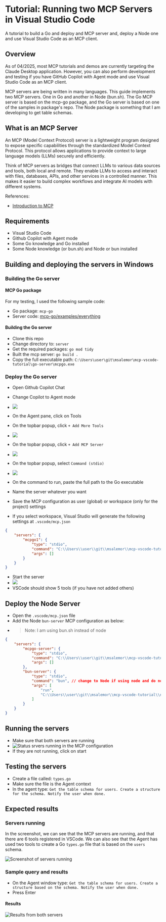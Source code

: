 # Tutorial: Running two MCP Servers in Visual Studio Code

A tutorial to build a Go and deploy and MCP server and, deploy a Node one and use Visual Studio Code as an MCP client.

## Overview

As of 04/2025, most MCP tutorials and demos are currently targeting the Claude Desktop application. However, you can also perform development and testing if you have GitHub Copilot with Agent mode and use Visual Studio Code as an MCP client. 

MCP servers are being written in many languages. This guide implements two MCP servers. One in Go and another in Node (bun.sh). The Go MCP server is based on the mcp-go package, and the Go server is based on one of the samples in package's repo. The Node package is something that I am developing to get table schemas.

## What is an MCP Server

An MCP (Model Context Protocol) server is a lightweight program designed to expose specific capabilities through the standardized Model Context Protocol. This protocol allows applications to provide context to large language models (LLMs) securely and efficiently.

Think of MCP servers as bridges that connect LLMs to various data sources and tools, both local and remote. They enable LLMs to access and interact with files, databases, APIs, and other services in a controlled manner. This makes it easier to build complex workflows and integrate AI models with different systems.

References:
- [Introduction to MCP](https://modelcontextprotocol.io/introduction)

## Requirements

- Visual Studio Code
- Github Copilot with Agent mode
- Some Go knowledge and Go installed
- Some Node knowledge (or bun.sh) and Node or bun installed

## Building and deploying the servers in Windows

### Building the Go server

#### MCP Go package
For my testing, I used the following sample code:

- Go package: `mcp-go`
- Server code: [mcp-go/examples/everything](https://github.com/mark3labs/mcp-go/blob/main/examples/everything/main.go)

#### Building the Go server

- Clone this repo
- Change directory to: `server`
- Get the required packages: `go mod tidy`
- Built the mcp server: `go build .`
- Copy the full executable path: `C:\Users\user\git\msalemor\mcp-vscode-tutorial\go-server\mcpgo.exe`

### Deploy the Go server

- Open Github Copilot Chat
- Change Copilot to Agent mode
- ![](images/agent-mode.png)

- On the Agent pane, click on Tools
- On the topbar popup, click `+ Add More Tools`
- ![](images/add-more.png)

- On the topbar popup, click `+ Add MCP Server`
- ![](images/add-mcp-server.png)

- On the topbar popup, select `Command (stdio)`
- ![](images/commad-stdio.png)

- On the command to run, paste the full path to the Go executable
- Name the server whatever you want
- Save the MCP configuration as user (global) or workspace (only for the project) settings
- If you select workspace, Visual Studio will generate the following settings at `.vscode/mcp.json`

```json
{
    "servers": {
        "mcpgo1": {
            "type": "stdio",
            "command": "C:\\Users\\user\\git\\msalemor\\mcp-vscode-tutorial\\go-server\\mcpgo.exe",
            "args": []
        }
    }
}
```
- Start the server
- ![](images/run-server.png)
- VSCode should show 5 tools (if you have not added others)

## Deploy the Node Server

- Open the `.vscode/mcp.json` file
- Add the Node `bun-server` MCP configuration as below:
- >Note: I am using bun.sh instead of node
```json
{
    "servers": {
        "mcpgo-server": {
            "type": "stdio",
            "command": "C:\\Users\\user\\git\\msalemor\\mcp-vscode-tutorial\\go-server\\mcpgo.exe",
            "args": []
        },
        "bun-server": {
            "type": "stdio",
            "command": "bun", // change to Node if using node and do not add this comment
            "args": [
                "run",
                "C:\\Users\\user\\git\\msalemor\\mcp-vscode-tutorial\\node-server\\index.ts"
            ]
        }
    }
}
```
## Running the servers

- Make sure that both servers are running
- ![Status srvers running in the MCP configuration](images/servers-running.png)
- If they are not running, click on start

## Testing the servers

- Create a file called: `types.go`
- Make sure the file is the Agent context
- In the agent type: `Get the table schema for users. Create a structure for the schema. Notify the user when done.`

## Expected results

### Servers running

In the screenshot, we can see that the MCP servers are running, and that there are 6 tools registered in VSCode. We can also see that the Agent has used two tools to create a Go `types.go` file that is based on the `users` schema.

![Screenshot of servers running](images/server-run-results.png)


### Sample query and results

- On the Agent window type: `Get the table schema for users. Create a structure based on the schema. Notify the user when done.`
- Press Enter

#### Results

![Results from both servers](images/both-servers-results-1.png)
